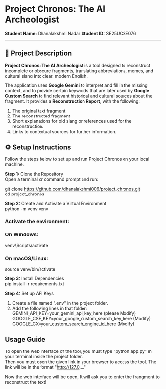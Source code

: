 # Project Chronos: The AI Archeologist

**Student Name:** Dhanalakshmi Nadar
**Student ID:** SE25UCSE076

---

## 📖 Project Description

**Project Chronos: The AI Archeologist** is a tool designed to reconstruct incomplete or obscure fragments, translating abbreviations, memes, and cultural slang into clear, modern English.


The application uses **Google Gemini** to interpret and fill in the missing context, and to provide certain keywords that are later used by **Google Custom Search** to find relevant historical and cultural sources about the fragment. It provides a **Reconstruction Report**, with the following:
1) The original text fragment  
2) The reconstructed fragment
3) Short explanations for old slang or references  used for the reconstruction.
4) Links to contextual sources for further information.

## ⚙️ Setup Instructions

Follow the steps below to set up and run Project Chronos on your local machine.

**Step 1:** Clone the Repository  
Open a terminal or command prompt and run:  

git clone https://github.com/dhanalakshmi006/project_chronos.git  
cd project_chronos  

**Step 2:** Create and Activate a Virtual Environment  
python -m venv venv  
### Activate the environment:  
### On Windows:  
venv\Scripts\activate  
### On macOS/Linux:  
source venv/bin/activate  

**Step 3:** Install Dependencies  
 pip install -r requirements.txt

**Step 4:**  Set up API Keys  
1) Create a file named ".env" in the project folder.
2) Add the following lines in that folder:
GEMINI_API_KEY=your_gemini_api_key_here (please Modify)
GOOGLE_CSE_KEY=your_google_custom_search_key_here (Modify)
GOOGLE_CX=your_custom_search_engine_id_here (Modify)

## **Usage Guide**  
To open the web interface of the tool, you must type "python app.py" in your terminal inside the project folder.  
Then you must open the given link in your browser to access the tool. The link will be in the format "http://127.0...."  

Now the web interface will be open, It will ask you to enter the frangment to reconstruct the text!



